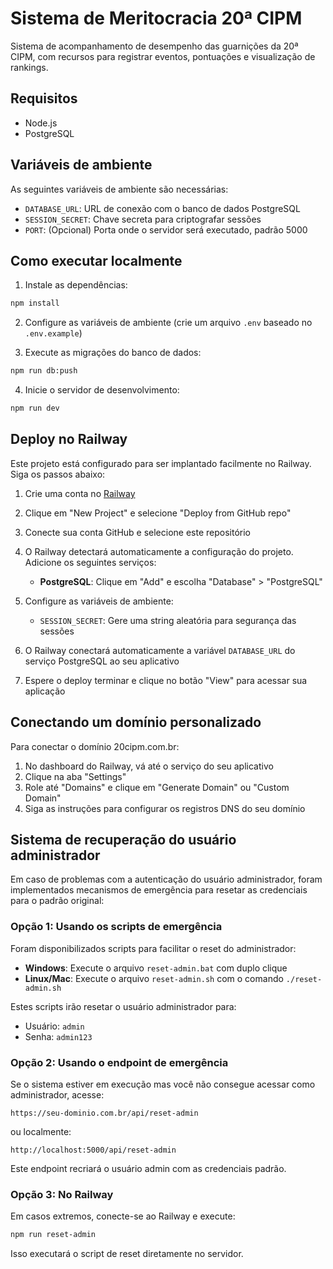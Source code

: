 # Sistema de Meritocracia 20ª CIPM

Sistema de acompanhamento de desempenho das guarnições da 20ª CIPM, com recursos para registrar eventos, pontuações e visualização de rankings.

## Requisitos

- Node.js
- PostgreSQL

## Variáveis de ambiente

As seguintes variáveis de ambiente são necessárias:

- `DATABASE_URL`: URL de conexão com o banco de dados PostgreSQL
- `SESSION_SECRET`: Chave secreta para criptografar sessões
- `PORT`: (Opcional) Porta onde o servidor será executado, padrão 5000

## Como executar localmente

1. Instale as dependências:
```bash
npm install
```

2. Configure as variáveis de ambiente (crie um arquivo `.env` baseado no `.env.example`)

3. Execute as migrações do banco de dados:
```bash
npm run db:push
```

4. Inicie o servidor de desenvolvimento:
```bash
npm run dev
```

## Deploy no Railway

Este projeto está configurado para ser implantado facilmente no Railway. Siga os passos abaixo:

1. Crie uma conta no [Railway](https://railway.app/)

2. Clique em "New Project" e selecione "Deploy from GitHub repo"

3. Conecte sua conta GitHub e selecione este repositório

4. O Railway detectará automaticamente a configuração do projeto. Adicione os seguintes serviços:

   - **PostgreSQL**: Clique em "Add" e escolha "Database" > "PostgreSQL"

5. Configure as variáveis de ambiente:
   - `SESSION_SECRET`: Gere uma string aleatória para segurança das sessões

6. O Railway conectará automaticamente a variável `DATABASE_URL` do serviço PostgreSQL ao seu aplicativo

7. Espere o deploy terminar e clique no botão "View" para acessar sua aplicação

## Conectando um domínio personalizado

Para conectar o domínio 20cipm.com.br:

1. No dashboard do Railway, vá até o serviço do seu aplicativo
2. Clique na aba "Settings"
3. Role até "Domains" e clique em "Generate Domain" ou "Custom Domain"
4. Siga as instruções para configurar os registros DNS do seu domínio

## Sistema de recuperação do usuário administrador

Em caso de problemas com a autenticação do usuário administrador, foram implementados mecanismos de emergência para resetar as credenciais para o padrão original:

### Opção 1: Usando os scripts de emergência

Foram disponibilizados scripts para facilitar o reset do administrador:

- **Windows**: Execute o arquivo `reset-admin.bat` com duplo clique
- **Linux/Mac**: Execute o arquivo `reset-admin.sh` com o comando `./reset-admin.sh`

Estes scripts irão resetar o usuário administrador para:
- Usuário: `admin`
- Senha: `admin123`

### Opção 2: Usando o endpoint de emergência

Se o sistema estiver em execução mas você não consegue acessar como administrador, acesse:

```
https://seu-dominio.com.br/api/reset-admin
```

ou localmente:

```
http://localhost:5000/api/reset-admin
```

Este endpoint recriará o usuário admin com as credenciais padrão.

### Opção 3: No Railway

Em casos extremos, conecte-se ao Railway e execute:

```bash
npm run reset-admin
```

Isso executará o script de reset diretamente no servidor.